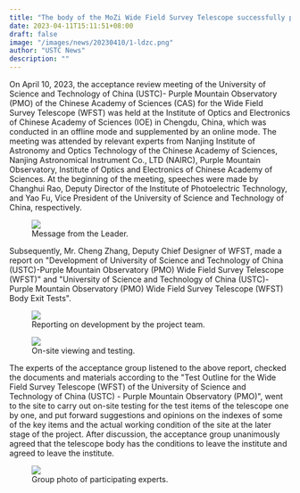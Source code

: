 ```yaml
---
title: "The body of the MoZi Wide Field Survey Telescope successfully passed the acceptance of the Laboratory"
date: 2023-04-11T15:11:51+08:00
draft: false
image: "/images/news/20230410/1-ldzc.png"
author: "USTC News"
description: ""
---
```

<!-- 
*原文转自[USTC新闻网](http://news.ustc.edu.cn/info/1055/82449.htm)*
 -->

On April 10, 2023, the acceptance review meeting of the University of Science and Technology of China (USTC)- Purple Mountain Observatory (PMO) of the Chinese Academy of Sciences (CAS) for the Wide Field Survey Telescope (WFST) was held at the Institute of Optics and Electronics of Chinese Academy of Sciences (IOE) in Chengdu, China, which was conducted in an offline mode and supplemented by an online mode. The meeting was attended by relevant experts from Nanjing Institute of Astronomy and Optics Technology of the Chinese Academy of Sciences, Nanjing Astronomical Instrument Co., LTD (NAIRC), Purple Mountain Observatory, Institute of Optics and Electronics of Chinese Academy of Sciences. At the beginning of the meeting, speeches were made by Changhui Rao, Deputy Director of the Institute of Photoelectric Technology, and Yao Fu, Vice President of the University of Science and Technology of China, respectively.

<figure>
<img src="/images/news/20230410/1-ldzc.png"/>
<figcaption>Message from the Leader.</figcaption>
</figure>


Subsequently, Mr. Cheng Zhang, Deputy Chief Designer of WFST, made a report on "Development of University of Science and Technology of China (USTC)-Purple Mountain Observatory (PMO) Wide Field Survey Telescope (WFST)" and "University of Science and Technology of China (USTC)-Purple Mountain Observatory (PMO) Wide Field Survey Telescope (WFST) Body Exit Tests".


<figure>
<img src="/images/news/20230410/2-yzqk.png" />
<figcaption>Reporting on development by the project team.</figcaption>
</figure>


<figure>
<img src="/images/news/20230410/3-xcck.png" />
<figcaption>On-site viewing and testing.</figcaption>
</figure>


The experts of the acceptance group listened to the above report, checked the documents and materials according to the "Test Outline for the Wide Field Survey Telescope (WFST) of the University of Science and Technology of China (USTC) - Purple Mountain Observatory (PMO)", went to the site to carry out on-site testing for the test items of the telescope one by one, and put forward suggestions and opinions on the indexes of some of the key items and the actual working condition of the site at the later stage of the project. After discussion, the acceptance group unanimously agreed that the telescope body has the conditions to leave the institute and agreed to leave the institute.

<figure>
<img src="/images/news/20230410/4-zjhy.png"/>
<figcaption>Group photo of participating experts.</figcaption>
</figure>
